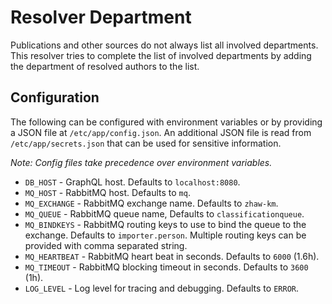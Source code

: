 # Resolver Department

Publications and other sources do not always list all involved departments.
This resolver tries to complete the list of involved departments by adding the department of resolved authors to the list.

## Configuration

The following can be configured with environment variables or by providing a JSON file at `/etc/app/config.json`.
An additional JSON file is read from `/etc/app/secrets.json` that can be used for sensitive information.

*Note: Config files take precedence over environment variables.*

- `DB_HOST` - GraphQL host. Defaults to `localhost:8080`.
- `MQ_HOST` - RabbitMQ host. Defaults to `mq`.
- `MQ_EXCHANGE` - RabbitMQ exchange name. Defaults to `zhaw-km`.
- `MQ_QUEUE` - RabbitMQ queue name, Defaults to `classificationqueue`.
- `MQ_BINDKEYS` - RabbitMQ routing keys to use to bind the queue to the exchange. Defaults to `importer.person`. Multiple routing keys can be provided with comma separated string.
- `MQ_HEARTBEAT` - RabbitMQ heart beat in seconds. Defaults to `6000` (1.6h).
- `MQ_TIMEOUT` - RabbitMQ blocking timeout in seconds. Defaults to `3600` (1h).
- `LOG_LEVEL` - Log level for tracing and debugging. Defaults to `ERROR`.
